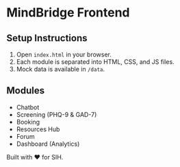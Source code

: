 # MindBridge Frontend

## Setup Instructions
1. Open `index.html` in your browser.
2. Each module is separated into HTML, CSS, and JS files.
3. Mock data is available in `/data`.

## Modules
- Chatbot
- Screening (PHQ-9 & GAD-7)
- Booking
- Resources Hub
- Forum
- Dashboard (Analytics)

Built with ❤️ for SIH.

